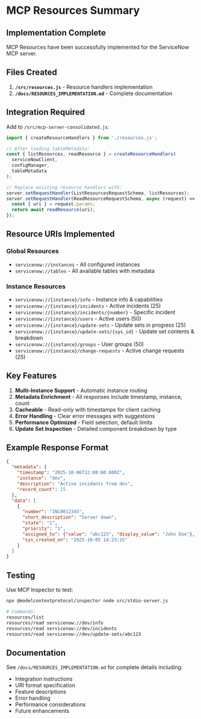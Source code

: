 # MCP Resources Summary

## Implementation Complete

MCP Resources have been successfully implemented for the ServiceNow MCP server.

## Files Created

1. **`/src/resources.js`** - Resource handlers implementation
2. **`/docs/RESOURCES_IMPLEMENTATION.md`** - Complete documentation

## Integration Required

Add to `/src/mcp-server-consolidated.js`:

```javascript
import { createResourceHandlers } from './resources.js';

// After loading tableMetadata:
const { listResources, readResource } = createResourceHandlers(
  serviceNowClient,
  configManager,
  tableMetadata
);

// Replace existing resource handlers with:
server.setRequestHandler(ListResourcesRequestSchema, listResources);
server.setRequestHandler(ReadResourceRequestSchema, async (request) => {
  const { uri } = request.params;
  return await readResource(uri);
});
```

## Resource URIs Implemented

### Global Resources
- `servicenow://instances` - All configured instances
- `servicenow://tables` - All available tables with metadata

### Instance Resources
- `servicenow://{instance}/info` - Instance info & capabilities
- `servicenow://{instance}/incidents` - Active incidents (25)
- `servicenow://{instance}/incidents/{number}` - Specific incident
- `servicenow://{instance}/users` - Active users (50)
- `servicenow://{instance}/update-sets` - Update sets in progress (25)
- `servicenow://{instance}/update-sets/{sys_id}` - Update set contents & breakdown
- `servicenow://{instance}/groups` - User groups (50)
- `servicenow://{instance}/change-requests` - Active change requests (25)

## Key Features

1. **Multi-Instance Support** - Automatic instance routing
2. **Metadata Enrichment** - All responses include timestamp, instance, count
3. **Cacheable** - Read-only with timestamps for client caching
4. **Error Handling** - Clear error messages with suggestions
5. **Performance Optimized** - Field selection, default limits
6. **Update Set Inspection** - Detailed component breakdown by type

## Example Response Format

```json
{
  "metadata": {
    "timestamp": "2025-10-06T12:00:00.000Z",
    "instance": "dev",
    "description": "Active incidents from dev",
    "record_count": 15
  },
  "data": [
    {
      "number": "INC0012345",
      "short_description": "Server down",
      "state": "1",
      "priority": "1",
      "assigned_to": {"value": "abc123", "display_value": "John Doe"},
      "sys_created_on": "2025-10-05 14:23:15"
    }
  ]
}
```

## Testing

Use MCP Inspector to test:

```bash
npx @modelcontextprotocol/inspector node src/stdio-server.js

# Commands:
resources/list
resources/read servicenow://dev/info
resources/read servicenow://dev/incidents
resources/read servicenow://dev/update-sets/abc123
```

## Documentation

See `/docs/RESOURCES_IMPLEMENTATION.md` for complete details including:
- Integration instructions
- URI format specification
- Feature descriptions
- Error handling
- Performance considerations
- Future enhancements

